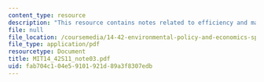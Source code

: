 ```yaml
---
content_type: resource
description: "This resource contains notes related to efficiency and markets.\r\n"
file: null
file_location: /coursemedia/14-42-environmental-policy-and-economics-spring-2011/fab704c104e59101921d89a3f8307edb_MIT14_42S11_note03.pdf
file_type: application/pdf
resourcetype: Document
title: MIT14_42S11_note03.pdf
uid: fab704c1-04e5-9101-921d-89a3f8307edb
---
```

